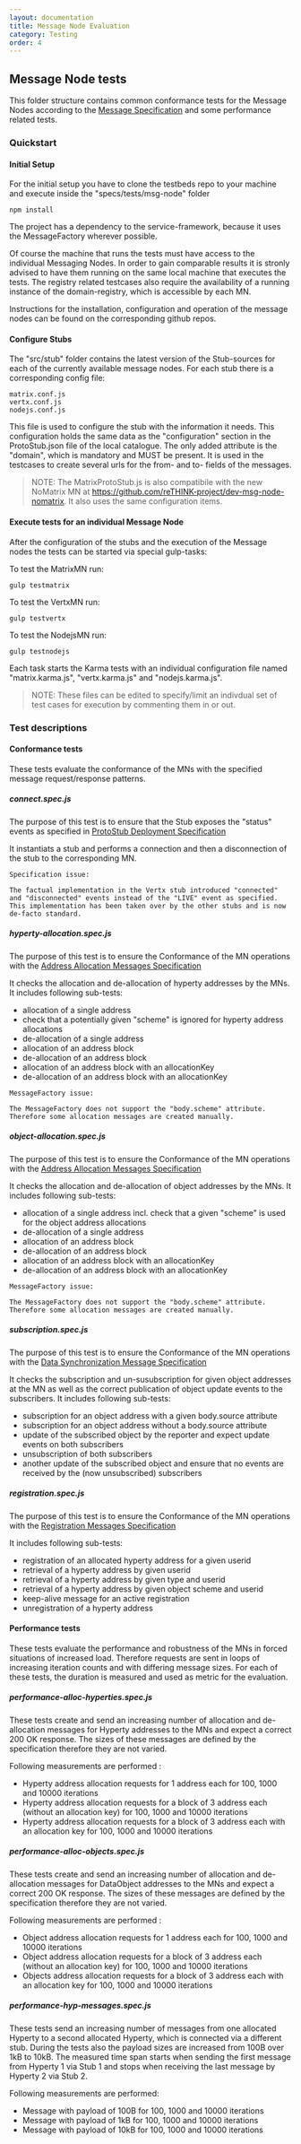 ```yaml
---
layout: documentation
title: Message Node Evaluation
category: Testing
order: 4
---
```


## Message Node tests

This folder structure contains common conformance tests for the Message Nodes according to the [Message Specification](../../../messages/readme/) and some performance related tests.

### Quickstart

#### Initial Setup

For the initial setup you  have to clone the testbeds repo to your machine and execute inside the "specs/tests/msg-node" folder

```
npm install
```

The project has a dependency to the service-framework, because it uses the MessageFactory wherever possible.

Of course the machine that runs the tests must have access to the individual Messaging Nodes. In order to gain comparable results it is stronly advised to have them running on the same local machine that executes the tests. The registry related testcases also require the availability of a running instance of the domain-registry, which is accessible by each MN.

Instructions for the installation, configuration and operation of the message nodes can be found on the corresponding github repos.

#### Configure Stubs

The "src/stub" folder contains the latest version of the Stub-sources for each of the currently available message nodes.
For each stub there is a corresponding config file:

```
matrix.conf.js
vertx.conf.js
nodejs.conf.js
```
This file is used to configure the stub with the information it needs. This configuration holds the same data as the "configuration" section in the ProtoStub.json file of the local catalogue.
The only added attribute is the "domain", which is mandatory and MUST be present. It is used in the testcases to create several urls for the from- and to- fields of the messages.

> NOTE: The MatrixProtoStub.js is also compatibile with the new NoMatrix MN at https://github.com/reTHINK-project/dev-msg-node-nomatrix. It also uses the same configuration items.

#### Execute tests for an individual Message Node

After the configuration of the stubs and the execution of the Message nodes the tests can be started via special gulp-tasks:

To test the MatrixMN run:

```
gulp testmatrix
```

To test the VertxMN run:

```
gulp testvertx
```

To test the NodejsMN run:

```
gulp testnodejs
```

Each task starts the Karma tests with an individual configuration file named "matrix.karma.js", "vertx.karma.js" and "nodejs.karma.js".

> NOTE: These files can be edited to specify/limit an indivdual set of test cases for execution by commenting them in or out.

### Test descriptions

#### Conformance tests

These tests evaluate the conformance of the MNs with the specified message request/response patterns.

##### connect.spec.js

The purpose of this test is to ensure that the Stub exposes the "status" events as specified in [ProtoStub Deployment Specification](https://github.com/reTHINK-project/dev-service-framework/blob/master/docs/specs/dynamic-view/basics/deploy-protostub.md)

It instantiats a stub and performs a connection and then a disconnection of the stub to the corresponding MN.

```
Specification issue:

The factual implementation in the Vertx stub introduced "connected" and "disconnected" events instead of the "LIVE" event as specified. This implementation has been taken over by the other stubs and is now de-facto standard.
```

##### hyperty-allocation.spec.js

The purpose of this test is to ensure the Conformance of the MN operations with the [Address Allocation Messages Specification](https://github.com/reTHINK-project/dev-service-framework/blob/master/docs/specs/messages/address-allocation-messages.md)

It checks the allocation and de-allocation of hyperty addresses by the MNs.
It includes following sub-tests:

- allocation of a single address
- check that a potentially given "scheme" is ignored for hyperty address allocations
- de-allocation of a single address
- allocation of an address block
- de-allocation of an address block
- allocation of an address block with an allocationKey
- de-allocation of an address block with an allocationKey

```
MessageFactory issue:

The MessageFactory does not support the "body.scheme" attribute. Therefore some allocation messages are created manually.
```

##### object-allocation.spec.js

The purpose of this test is to ensure the Conformance of the MN operations with the  [Address Allocation Messages Specification](https://github.com/reTHINK-project/dev-service-framework/blob/master/docs/specs/messages/address-allocation-messages.md)

It checks the allocation and de-allocation of object addresses by the MNs.
It includes following sub-tests:

- allocation of a single address incl. check that a given "scheme" is used for the object address allocations
- de-allocation of a single address
- allocation of an address block
- de-allocation of an address block
- allocation of an address block with an allocationKey
- de-allocation of an address block with an allocationKey

```
MessageFactory issue:

The MessageFactory does not support the "body.scheme" attribute. Therefore some allocation messages are created manually.
```

##### subscription.spec.js

The purpose of this test is to ensure the Conformance of the MN operations with the [Data Synchronization Message Specification](https://github.com/reTHINK-project/dev-service-framework/blob/master/docs/specs/messages/data-sync-messages.md)

It checks the subscription and un-susubscription for given object addresses at the MN as well as the correct publication of object update events to the subscribers.
It includes following sub-tests:

- subscription for an object address with a given body.source attribute
- subscription for an object address without a body.source attribute
- update of the subscribed object by the reporter and expect update events on both subscribers
- unsubscription of both subscribers
- another update of the subscribed object and ensure that no events are received by the (now unsubscribed) subscribers

##### registration.spec.js

The purpose of this test is to ensure the Conformance of the MN operations with the   [Registration Messages Specification](https://github.com/reTHINK-project/dev-service-framework/blob/master/docs/specs/messages/registration-messages.md)

It includes following sub-tests:

- registration of an allocated hyperty address for a given userid
- retrieval of a hyperty address by given userid
- retrieval of a hyperty address by given type and userid
- retrieval of a hyperty address by given object scheme and userid
- keep-alive message for an active registration
- unregistration of a hyperty address

#### Performance tests
These tests evaluate the performance and robustness of the MNs in forced situations of increased load. Therefore requests are sent in loops of increasing iteration counts and with differing message sizes. For each of these tests, the duration is measured and used as metric for the evaluation.

##### performance-alloc-hyperties.spec.js

These tests create and send an increasing number of allocation and de-allocation messages for Hyperty addresses to the MNs and expect a correct 200 OK response. The sizes of these messages are defined by the specification therefore they are not varied.

Following measurements are performed :

- Hyperty address allocation requests for 1 address each for 100, 1000 and 10000 iterations
- Hyperty address allocation requests for a block of 3 address each (without an allocation key) for 100, 1000 and 10000 iterations
- Hyperty address allocation requests for a block of 3 address each with an allocation key for 100, 1000 and 10000 iterations

##### performance-alloc-objects.spec.js

These tests create and send an increasing number of allocation and de-allocation messages for DataObject addresses to the MNs and expect a correct 200 OK response. The sizes of these messages are defined by the specification therefore they are not varied.

Following measurements are performed :

- Object address allocation requests for 1 address each for 100, 1000 and 10000 iterations
- Object address allocation requests for a block of 3 address each (without an allocation key) for 100, 1000 and 10000 iterations
- Objects address allocation requests for a block of 3 address each with an allocation key for 100, 1000 and 10000 iterations

##### performance-hyp-messages.spec.js
These tests send an increasing number of messages from one allocated Hyperty to a second allocated Hyperty, which is connected via a different stub. During the tests also the payload sizes are increased from 100B over 1kB to 10kB.
The measured time span starts when sending the first message from Hyperty 1 via Stub 1 and stops when receiving the last message by Hyperty 2 via Stub 2.

Following measurements are performed:
- Message with payload of 100B for 100, 1000 and 10000 iterations
- Message with payload of 1kB for 100, 1000 and 10000 iterations
- Message with payload of 10kB for 100, 1000 and 10000 iterations
